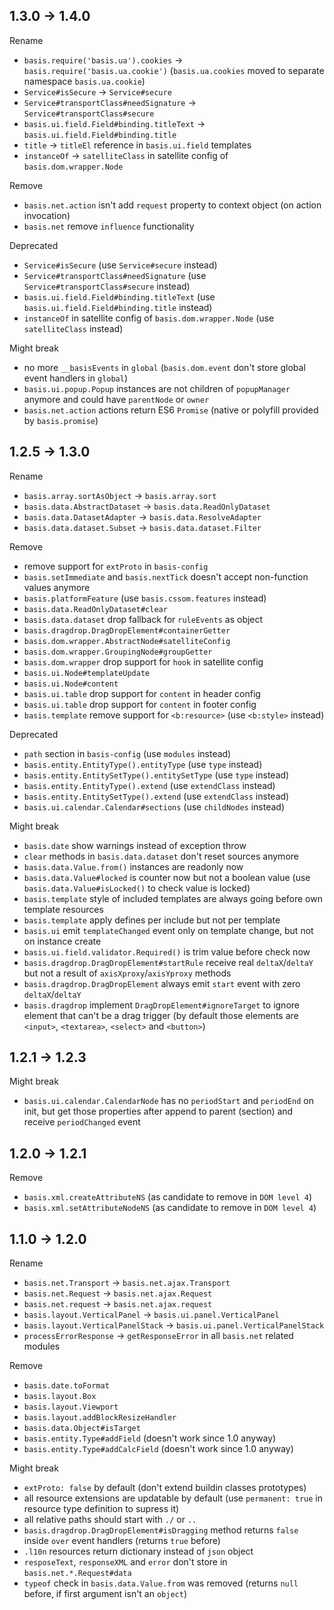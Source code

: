 ## 1.3.0 → 1.4.0

Rename

  - `basis.require('basis.ua').cookies` → `basis.require('basis.ua.cookie')` (`basis.ua.cookies` moved to separate namespace `basis.ua.cookie`)
  - `Service#isSecure` → `Service#secure`
  - `Service#transportClass#needSignature` → `Service#transportClass#secure`
  - `basis.ui.field.Field#binding.titleText` → `basis.ui.field.Field#binding.title`
  - `title` → `titleEl` reference in `basis.ui.field` templates
  - `instanceOf` → `satelliteClass` in satellite config of `basis.dom.wrapper.Node`
  
Remove

  - `basis.net.action` isn't add `request` property to context object (on action invocation)
  - `basis.net` remove `influence` functionality

Deprecated

  - `Service#isSecure` (use `Service#secure` instead)
  - `Service#transportClass#needSignature` (use `Service#transportClass#secure` instead)
  - `basis.ui.field.Field#binding.titleText` (use `basis.ui.field.Field#binding.title` instead)
  - `instanceOf` in satellite config of `basis.dom.wrapper.Node` (use `satelliteClass` instead)

Might break

  - no more `__basisEvents` in `global` (`basis.dom.event` don't store global event handlers in `global`)
  - `basis.ui.popup.Popup` instances are not children of `popupManager` anymore and could have `parentNode` or `owner`
  - `basis.net.action` actions return ES6 `Promise` (native or polyfill provided by `basis.promise`)

## 1.2.5 → 1.3.0

Rename

  - `basis.array.sortAsObject` → `basis.array.sort`
  - `basis.data.AbstractDataset` → `basis.data.ReadOnlyDataset`
  - `basis.data.DatasetAdapter` → `basis.data.ResolveAdapter`
  - `basis.data.dataset.Subset` → `basis.data.dataset.Filter`

Remove

  - remove support for `extProto` in `basis-config`
  - `basis.setImmediate` and `basis.nextTick` doesn't accept non-function values anymore
  - `basis.platformFeature` (use `basis.cssom.features` instead)
  - `basis.data.ReadOnlyDataset#clear`
  - `basis.data.dataset` drop fallback for `ruleEvents` as object
  - `basis.dragdrop.DragDropElement#containerGetter`
  - `basis.dom.wrapper.AbstractNode#satelliteConfig`
  - `basis.dom.wrapper.GroupingNode#groupGetter`
  - `basis.dom.wrapper` drop support for `hook` in satellite config
  - `basis.ui.Node#templateUpdate`
  - `basis.ui.Node#content`
  - `basis.ui.table` drop support for `content` in header config
  - `basis.ui.table` drop support for `content` in footer config
  - `basis.template` remove support for `<b:resource>` (use `<b:style>` instead)

Deprecated

  - `path` section in `basis-config` (use `modules` instead)
  - `basis.entity.EntityType().entityType` (use `type` instead)
  - `basis.entity.EntitySetType().entitySetType` (use `type` instead)
  - `basis.entity.EntityType().extend` (use `extendClass` instead)
  - `basis.entity.EntitySetType().extend` (use `extendClass` instead)
  - `basis.ui.calendar.Calendar#sections` (use `childNodes` instead)

Might break

  - `basis.date` show warnings instead of exception throw
  - `clear` methods in `basis.data.dataset` don't reset sources anymore
  - `basis.data.Value.from()` instances are readonly now
  - `basis.data.Value#locked` is counter now but not a boolean value (use `basis.data.Value#isLocked()` to check value is locked)
  - `basis.template` style of included templates are always going before own template resources
  - `basis.template` apply defines per include but not per template
  - `basis.ui` emit `templateChanged` event only on template change, but not on instance create
  - `basis.ui.field.validator.Required()` is trim value before check now
  - `basis.dragdrop.DragDropElement#startRule` receive real `deltaX`/`deltaY` but not a result of `axisXproxy`/`axisYproxy` methods
  - `basis.dragdrop.DragDropElement` always emit `start` event with zero `deltaX`/`deltaY`
  - `basis.dragdrop` implement `DragDropElement#ignoreTarget` to ignore element that can't be a drag trigger (by default those elements are `<input>`, `<textarea>`, `<select>` and `<button>`)

## 1.2.1 → 1.2.3

Might break

  - `basis.ui.calendar.CalendarNode` has no `periodStart` and `periodEnd` on init, but get those properties after append to parent (section) and receive `periodChanged` event

## 1.2.0 → 1.2.1

Remove
 
  - `basis.xml.createAttributeNS` (as candidate to remove in `DOM level 4`)
  - `basis.xml.setAttributeNodeNS` (as candidate to remove in `DOM level 4`)

## 1.1.0 → 1.2.0

Rename

  - `basis.net.Transport` → `basis.net.ajax.Transport`
  - `basis.net.Request` → `basis.net.ajax.Request`
  - `basis.net.request` → `basis.net.ajax.request`
  - `basis.layout.VerticalPanel` → `basis.ui.panel.VerticalPanel`
  - `basis.layout.VerticalPanelStack` → `basis.ui.panel.VerticalPanelStack`
  - `processErrorResponse` → `getResponseError` in all `basis.net` related modules

Remove
  
  - `basis.date.toFormat`
  - `basis.layout.Box`
  - `basis.layout.Viewport`
  - `basis.layout.addBlockResizeHandler`
  - `basis.data.Object#isTarget`
  - `basis.entity.Type#addField` (doesn't work since 1.0 anyway)
  - `basis.entity.Type#addCalcField` (doesn't work since 1.0 anyway)

Might break

  - `extProto: false` by default (don't extend buildin classes prototypes)
  - all resource extensions are updatable by default (use `permanent: true` in resource type definition to supress it)
  - all relative paths should start with `./` or `..`
  - `basis.dragdrop.DragDropElement#isDragging` method returns `false` inside `over` event handlers (returns `true` before)
  - `.l10n` resources return dictionary instead of `json` object
  - `resposeText`, `responseXML` and `error` don't store in `basis.net.*.Request#data`
  - `typeof` check in `basis.data.Value.from` was removed (returns `null` before, if first argument isn't an `object`)
